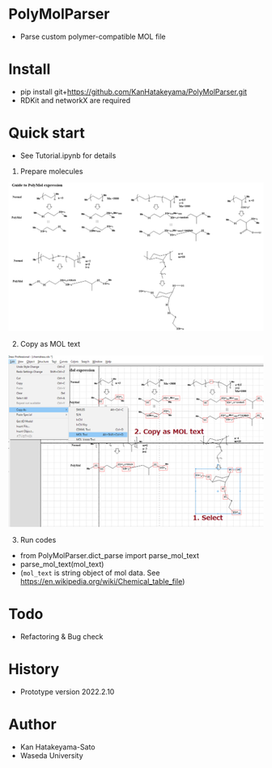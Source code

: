 # PolyMolParser
- Parse custom polymer-compatible MOL file

# Install
- pip install git+https://github.com/KanHatakeyama/PolyMolParser.git
- RDKit and networkX are required

# Quick start 
- See Tutorial.ipynb for details

1. Prepare molecules
<img src="pics/1.png">

2. Copy as MOL text
<img src="pics/2.png">

3. Run codes
- from PolyMolParser.dict_parse import parse_mol_text
- parse_mol_text(mol_text)
- (`mol_text` is string object of mol data. See https://en.wikipedia.org/wiki/Chemical_table_file)


# Todo
- Refactoring & Bug check

# History
- Prototype version 2022.2.10

# Author
- Kan Hatakeyama-Sato
- Waseda University


